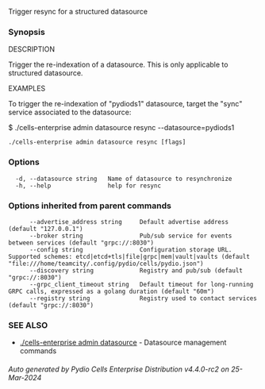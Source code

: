Trigger resync for a structured datasource

### Synopsis


DESCRIPTION

  Trigger the re-indexation of a datasource. This is only applicable to structured datasource.

EXAMPLES

  To trigger the re-indexation of "pydiods1" datasource, target the "sync" service associated to the datasource: 

  $ ./cells-enterprise admin datasource resync --datasource=pydiods1



```
./cells-enterprise admin datasource resync [flags]
```

### Options

```
  -d, --datasource string   Name of datasource to resynchronize
  -h, --help                help for resync
```

### Options inherited from parent commands

```
      --advertise_address string     Default advertise address (default "127.0.0.1")
      --broker string                Pub/sub service for events between services (default "grpc://:8030")
      --config string                Configuration storage URL. Supported schemes: etcd|etcd+tls|file|grpc|mem|vault|vaults (default "file:///home/teamcity/.config/pydio/cells/pydio.json")
      --discovery string             Registry and pub/sub (default "grpc://:8030")
      --grpc_client_timeout string   Default timeout for long-running GRPC calls, expressed as a golang duration (default "60m")
      --registry string              Registry used to contact services (default "grpc://:8030")
```

### SEE ALSO

* [./cells-enterprise admin datasource](./cells-enterprise-admin-datasource)	 - Datasource management commands

###### Auto generated by Pydio Cells Enterprise Distribution v4.4.0-rc2 on 25-Mar-2024
